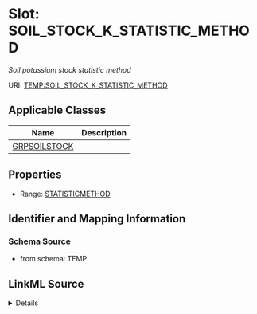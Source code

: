 # Slot: SOIL_STOCK_K_STATISTIC_METHOD
_Soil potassium stock statistic method_


URI: [TEMP:SOIL_STOCK_K_STATISTIC_METHOD](https://example.org/TEMP/SOIL_STOCK_K_STATISTIC_METHOD)



<!-- no inheritance hierarchy -->




## Applicable Classes

| Name | Description |
| --- | --- |
[GRPSOILSTOCK](GRPSOILSTOCK.md) | 






## Properties

* Range: [STATISTICMETHOD](STATISTICMETHOD.md)







## Identifier and Mapping Information







### Schema Source


* from schema: TEMP




## LinkML Source

<details>
```yaml
name: SOIL_STOCK_K_STATISTIC_METHOD
description: Soil potassium stock statistic method
from_schema: TEMP
rank: 1000
alias: SOIL_STOCK_K_STATISTIC_METHOD
domain_of:
- GRP_SOIL_STOCK
range: STATISTIC_METHOD

```
</details>